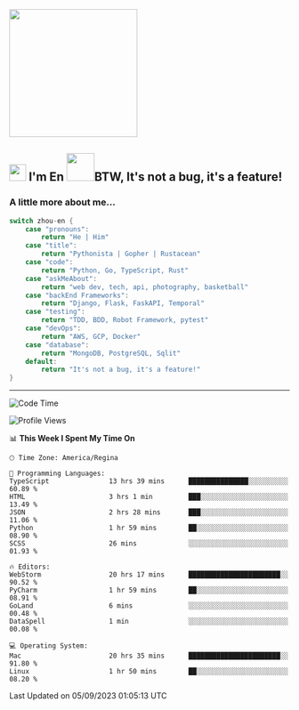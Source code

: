 <img align='center' src="https://media.giphy.com/media/GP1TJJSV4Ys1r64q2A/giphy.gif" width="230">

<h2><img src="https://emojis.slackmojis.com/emojis/images/1531849430/4246/blob-sunglasses.gif?1531849430" width="30"/> I'm En <img src="https://media.giphy.com/media/12oufCB0MyZ1Go/giphy.gif" width="50">BTW, It's not a bug, it's a feature!</h2>


<!-- <img align='right' src="https://media.giphy.com/media/M9gbBd9nbDrOTu1Mqx/giphy.gif" width="230"> -->


### A little more about me... 
<!--
```javascript
const zhou-en = {
    pronouns: "He" | "Him",
    title: "Pythonista" | "Gopher" | "Rustacean",
    code: ["Python", "Go", "Rust", "TypeScript"],
    askMeAbout: ["web dev", "tech", "app dev", "photography"],
    technologies: {
        backEnd: {
            python: ["Django", "Flask", "FaskAPI"],
            go: []
        },
        scraping: ["selenium", "scrapy", "spider"],
        testing: ["Robot Framework"],
        devOps: ["AWS", "Docker", "GCP", "Nginx"],
        databases: ["mongo", "postgresql", "sqlite"],
        misc: ["Firebase", "Heroku"]
    },
    architecture: ["Event Driven Architecture", "Microservices"],
    currentFocus: ["Temporal", "Rust"],
    funFact: "It's not a bug, it's a feature!"
};
```
  -->

```go
switch zhou-en {
    case "pronouns":
        return "He | Him"
    case "title":
        return "Pythonista | Gopher | Rustacean"
    case "code":
        return "Python, Go, TypeScript, Rust"
    case "askMeAbout":
        return "web dev, tech, api, photography, basketball"
    case "backEnd Frameworks":
        return "Django, Flask, FaskAPI, Temporal"
    case "testing":
        return "TDD, BDD, Robot Framework, pytest"
    case "devOps":
        return "AWS, GCP, Docker"
    case "database":
        return "MongoDB, PostgreSQL, Sqlit"
    default:
        return "It's not a bug, it's a feature!"
}
```




---
<!--START_SECTION:waka-->
![Code Time](http://img.shields.io/badge/Code%20Time-923%20hrs%203%20mins-blue)

![Profile Views](http://img.shields.io/badge/Profile%20Views-3-blue)

📊 **This Week I Spent My Time On** 

```text
🕑︎ Time Zone: America/Regina

💬 Programming Languages: 
TypeScript               13 hrs 39 mins      ███████████████░░░░░░░░░░   60.89 % 
HTML                     3 hrs 1 min         ███░░░░░░░░░░░░░░░░░░░░░░   13.49 % 
JSON                     2 hrs 28 mins       ███░░░░░░░░░░░░░░░░░░░░░░   11.06 % 
Python                   1 hr 59 mins        ██░░░░░░░░░░░░░░░░░░░░░░░   08.90 % 
SCSS                     26 mins             ░░░░░░░░░░░░░░░░░░░░░░░░░   01.93 % 

🔥 Editors: 
WebStorm                 20 hrs 17 mins      ███████████████████████░░   90.52 % 
PyCharm                  1 hr 59 mins        ██░░░░░░░░░░░░░░░░░░░░░░░   08.91 % 
GoLand                   6 mins              ░░░░░░░░░░░░░░░░░░░░░░░░░   00.48 % 
DataSpell                1 min               ░░░░░░░░░░░░░░░░░░░░░░░░░   00.08 % 

💻 Operating System: 
Mac                      20 hrs 35 mins      ███████████████████████░░   91.80 % 
Linux                    1 hr 50 mins        ██░░░░░░░░░░░░░░░░░░░░░░░   08.20 % 
```


 Last Updated on 05/09/2023 01:05:13 UTC
<!--END_SECTION:waka-->

